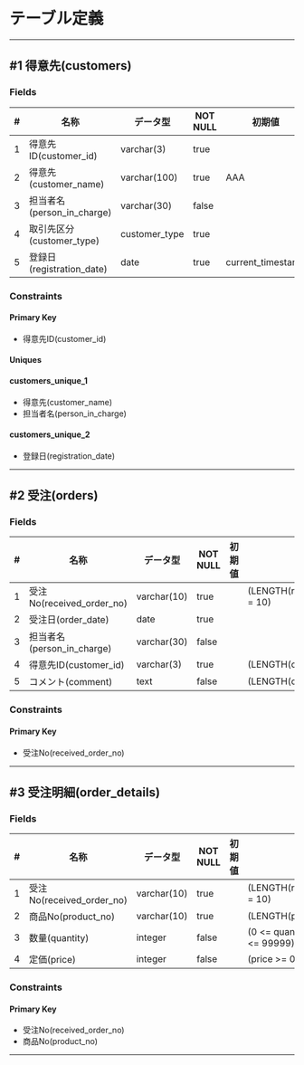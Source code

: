 # テーブル定義

----------

## #1 得意先(customers)

### Fields

| # | 名称 | データ型 | NOT NULL | 初期値 | 制約 |
| -- | -- | -- | -- | -- | -- |
| 1 | 得意先ID(customer_id) | varchar(3) | true |  | (LENGTH(customer_id) = 3) |
| 2 | 得意先(customer_name) | varchar(100) | true | AAA |  |
| 3 | 担当者名(person_in_charge) | varchar(30) | false |  |  |
| 4 | 取引先区分(customer_type) | customer_type | true |  |  |
| 5 | 登録日(registration_date) | date | true | current_timestamp |  |

### Constraints

#### Primary Key

* 得意先ID(customer_id)

#### Uniques

#### customers_unique_1

* 得意先(customer_name)
* 担当者名(person_in_charge)

#### customers_unique_2

* 登録日(registration_date)

----------

## #2 受注(orders)

### Fields

| # | 名称 | データ型 | NOT NULL | 初期値 | 制約 |
| -- | -- | -- | -- | -- | -- |
| 1 | 受注No(received_order_no) | varchar(10) | true |  | (LENGTH(received_order_no) = 10) |
| 2 | 受注日(order_date) | date | true |  |  |
| 3 | 担当者名(person_in_charge) | varchar(30) | false |  |  |
| 4 | 得意先ID(customer_id) | varchar(3) | true |  | (LENGTH(customer_id) = 3) |
| 5 | コメント(comment) | text | false |  | (LENGTH(comment) >= 10) |

### Constraints

#### Primary Key

* 受注No(received_order_no)

----------

## #3 受注明細(order_details)

### Fields

| # | 名称 | データ型 | NOT NULL | 初期値 | 制約 |
| -- | -- | -- | -- | -- | -- |
| 1 | 受注No(received_order_no) | varchar(10) | true |  | (LENGTH(received_order_no) = 10) |
| 2 | 商品No(product_no) | varchar(10) | true |  | (LENGTH(product_no) >= 9) |
| 3 | 数量(quantity) | integer | false |  | (0 <= quantity AND quantity <= 99999) |
| 4 | 定価(price) | integer | false |  | (price >= 0) |

### Constraints

#### Primary Key

* 受注No(received_order_no)
* 商品No(product_no)

----------
